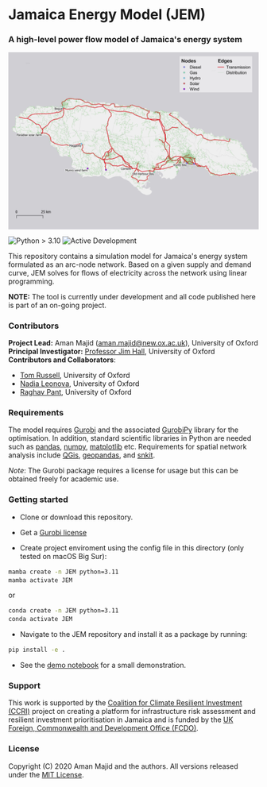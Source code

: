 # Jamaica Energy Model (JEM)
### A high-level power flow model of Jamaica's energy system

<img align="center" width="800" src="https://github.com/nismod/JEM/blob/main/demo/schematic.png">

![Python > 3.10](https://img.shields.io/badge/python-%3E%3D3.10-blue)
![Active Development](https://img.shields.io/badge/status-active--development-brightgreen)

This repository contains a simulation model for Jamaica's energy system formulated as an arc-node network. Based on a given supply and demand curve, JEM solves for flows of electricity across the network using linear programming.

**NOTE:** The tool is currently under development and all code published here is part of an on-going project.

### Contributors
**Project Lead:** Aman Majid (aman.majid@new.ox.ac.uk), University of Oxford <br>
**Principal Investigator:** [Professor Jim Hall](https://www.eci.ox.ac.uk/people/jhall.html), University of Oxford <br>
**Contributors and Collaborators**: <br>
- [Tom Russell](https://github.com/tomalrussell), University of Oxford <br>
- [Nadia Leonova](https://github.com/nnleonova), University of Oxford <br>
- [Raghav Pant](https://github.com/itrcrisks), University of Oxford <br>
<!-- [JPS Co.](https://www.jpsco.com/), Jamaica <br> -->

<!-- ### What's Here
The repository contains the InfraSim source code. The model has been applied to a case-study from the Thames basin, England, and will be expanded to other cases in future. These cases serve as a guide for other users to apply the InfraSim model to their areas of interest. An overview of each directory within the repository is shown below.

_demo/_
- A Jupyter Notebook explaining the model theory, as well as a small demo model of a water-wastewater-energy network in London, UK.
- Updated December 2020

_data/demo/_
- **spatial**: Shapefiles of node and edge data that can be opened in QGis.
- **csv**: Time series demo nodal flow data.

_infrasim/_
- InfraSim source code related to the Thames system can be found in thames.py
- There are a series of other Python files that contain code for data pre-processing and post-processing.
- Model metadata, parameters, and assumptions can also be found here.

_qgis/_
- A QGis project file to explore the network spatial data.

_outputs/_
- All model outputs such as figures, data, and statistics are saved here. -->

### Requirements
The model requires [Gurobi](https://www.gurobi.com) and the associated [GurobiPy](https://www.gurobi.com) library for the optimisation. In addition, standard scientific libraries in Python are needed such as [pandas](https://pandas.pydata.org/), [numpy](https://numpy.org/), [matplotlib](https://matplotlib.org/) etc. Requirements for spatial network analysis include [QGis](https://www.qgis.org/en/site/), [geopandas](https://geopandas.org/install.html), and [snkit](https://github.com/tomalrussell/snkit).

<i>Note</i>: The Gurobi package requires a license for usage but this can be obtained freely for academic use. <!-- An open-source alternative version of the model is currently being developed in the [PuLP](https://github.com/coin-or/pulp) library and the [Julia](https://julialang.org) programming language.   -->

### Getting started
- Clone or download this repository.

- Get a [Gurobi license](https://www.gurobi.com/downloads/)

- Create project enviroment using the config file in this directory (only tested on macOS Big Sur):

```bash
mamba create -n JEM python=3.11
mamba activate JEM
```

or

```bash
conda create -n JEM python=3.11
conda activate JEM
```

- Navigate to the JEM repository and install it as a package by running:

```bash
pip install -e .
```

- See the [demo notebook](https://github.com/amanmajid/InfraSim/blob/main/demo/demo.ipynb) for a small demonstration.

<!-- ### To Do
- Implement the InfraSim model using Julia code to allow users to choose their solver

### Future extensions
- InfraSim.JV: a model for the energy-water system in Israel, Palestine, and Jordan
- InfraSim.Jamaica: a model for the water system in Jamaica -->

<!-- ### Citing Research
Coming soon... -->

### Support
This work is supported by the [Coalition for Climate Resilient Investment (CCRI)](https://resilientinvestment.org/) project on creating a platform for infrastructure risk assessment and resilient investment prioritisation in Jamaica and is funded by the [UK Foreign, Commonwealth and Development Office (FCDO)](https://www.gov.uk/government/organisations/foreign-commonwealth-development-office).

### License
Copyright (C) 2020 Aman Majid and the authors. All versions released under the [MIT License](https://opensource.org/licenses/MIT).
